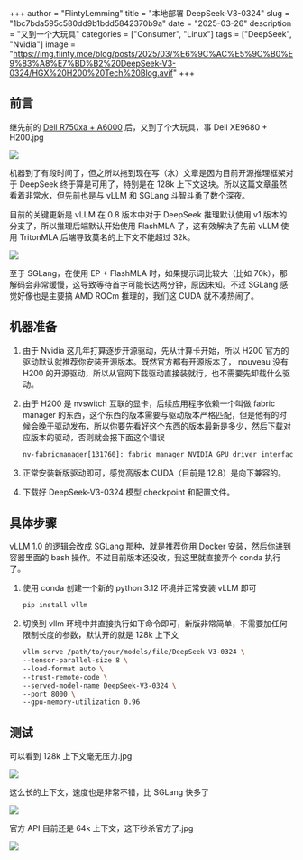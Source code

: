 +++
author = "FlintyLemming"
title = "本地部署 DeepSeek-V3-0324"
slug = "1bc7bda595c580dd9b1bdd5842370b9a"
date = "2025-03-26"
description = "又到一个大玩具"
categories = ["Consumer", "Linux"]
tags = ["DeepSeek", "Nvidia"]
image = "https://img.flinty.moe/blog/posts/2025/03/%E6%9C%AC%E5%9C%B0%E9%83%A8%E7%BD%B2%20DeepSeek-V3-0324/HGX%20H200%20Tech%20Blog.avif"
+++

## 前言

继先前的 [Dell R750xa + A6000](https://blog.mitsea.com/d29bb28b14984443b232263348b946ba/) 后，又到了个大玩具，事 Dell XE9680 + H200.jpg

![](https://img.flinty.moe/blog/posts/2025/03/%E6%9C%AC%E5%9C%B0%E9%83%A8%E7%BD%B2%20DeepSeek-V3-0324/image.avif)

机器到了有段时间了，但之所以拖到现在写（水）文章是因为目前开源推理框架对于 DeepSeek 终于算是可用了，特别是在 128k 上下文这块。所以这篇文章虽然看着非常水，但先前也是与 vLLM 和 SGLang 斗智斗勇了数个深夜。

目前的关键更新是 vLLM 在 0.8 版本中对于 DeepSeek 推理默认使用 v1 版本的分支了，所以推理后端默认开始使用 FlashMLA 了，这有效解决了先前 vLLM 使用 TritonMLA 后端导致莫名的上下文不能超过 32k。

![](https://img.flinty.moe/blog/posts/2025/03/%E6%9C%AC%E5%9C%B0%E9%83%A8%E7%BD%B2%20DeepSeek-V3-0324/image%201.avif)

至于 SGLang，在使用 EP + FlashMLA 时，如果提示词比较大（比如 70k），那解码会非常缓慢，这导致等待首字可能长达两分钟，原因未知。不过 SGLang 感觉好像也是主要搞 AMD ROCm 推理的，我们这 CUDA 就不凑热闹了。

## 机器准备

1. 由于 Nvidia 这几年打算逐步开源驱动，先从计算卡开始，所以 H200 官方的驱动默认就推荐你安装开源版本。既然官方都有开源版本了， nouveau 没有 H200 的开源驱动，所以从官网下载驱动直接装就行，也不需要先卸载什么驱动。
2. 由于 H200 是 nvswitch 互联的显卡，后续应用程序依赖一个叫做 fabric manager 的东西，这个东西的版本需要与驱动版本严格匹配，但是他有的时候会晚于驱动发布，所以你要先看好这个东西的版本最新是多少，然后下载对应版本的驱动，否则就会报下面这个错误
    
    ```bash
    nv-fabricmanager[131760]: fabric manager NVIDIA GPU driver interface version 570.86.15 don't match with driver version 570.124.06. Please update with matching NVIDIA driver package.
    ```
    
3. 正常安装新版驱动即可，感觉高版本 CUDA（目前是 12.8）是向下兼容的。
4. 下载好 DeepSeek-V3-0324 模型 checkpoint 和配置文件。

## 具体步骤

vLLM 1.0 的逻辑会改成 SGLang 那种，就是推荐你用 Docker 安装，然后你进到容器里面的 bash 操作。不过目前版本还没改，我这里就直接弄个 conda 执行了。

1. 使用 conda 创建一个新的 python 3.12 环境并正常安装 vLLM 即可
    
    ```bash
    pip install vllm
    ```
    
2. 切换到 vllm 环境中并直接执行如下命令即可，新版非常简单，不需要加任何限制长度的参数，默认开的就是 128k 上下文
    
    ```bash
    vllm serve /path/to/your/models/file/DeepSeek-V3-0324 \
    --tensor-parallel-size 8 \
    --load-format auto \
    --trust-remote-code \
    --served-model-name DeepSeek-V3-0324 \
    --port 8000 \
    --gpu-memory-utilization 0.96
    ```
    

## 测试

可以看到 128k 上下文毫无压力.jpg

![](https://img.flinty.moe/blog/posts/2025/03/%E6%9C%AC%E5%9C%B0%E9%83%A8%E7%BD%B2%20DeepSeek-V3-0324/image%202.avif)

这么长的上下文，速度也是非常不错，比 SGLang 快多了

![](https://img.flinty.moe/blog/posts/2025/03/%E6%9C%AC%E5%9C%B0%E9%83%A8%E7%BD%B2%20DeepSeek-V3-0324/image%203.avif)

官方 API 目前还是 64k 上下文，这下秒杀官方了.jpg

![](https://img.flinty.moe/blog/posts/2025/03/%E6%9C%AC%E5%9C%B0%E9%83%A8%E7%BD%B2%20DeepSeek-V3-0324/image%204.avif)